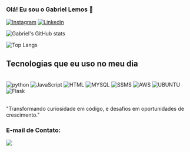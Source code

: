 ### Olá! Eu sou o Gabriel Lemos 👋

[![Instagram](https://img.shields.io/badge/Instagram-E4405F?style=for-the-badge&logo=instagram&logoColor=white)](https://www.instagram.com/gabriel_lemosc77/)
[![Linkedin](https://img.shields.io/badge/LinkedIn-0077B5?style=for-the-badge&logo=linkedin&logoColor=white)](https://www.linkedin.com/in/gabriel-lemos-cerqueira-46441725a/)

![Gabriel's GitHub stats](https://github-readme-stats.vercel.app/api?username=gabriellemosc&show_icons=true&theme=radical)

![Top Langs](https://github-readme-stats.vercel.app/api/top-langs/?username=gabriellemosc&hide_progress=true)

## Tecnologias que eu uso no meu dia

<div style="display: inline_block"><br/> 
<img align="center" alt="python" src="https://img.shields.io/badge/Python-3776AB?style=for-the-badge&logo=python&logoColor=white" />
<img align="center" alt="JavaScript" src="https://img.shields.io/badge/JavaScript-323330?style=for-the-badge&logo=javascript&logoColor=F7DF1E" />
<img align="center" alt="HTML" src="https://img.shields.io/badge/HTML5-E34F26?style=for-the-badge&logo=html5&logoColor=white" />
<img align="center" alt="MYSQL" src="https://img.shields.io/badge/MySQL-00000F?style=for-the-badge&logo=mysql&logoColor=white" />
<img align="center" alt="SSMS" src="https://img.shields.io/badge/Microsoft_SQL_Server-CC2927?style=for-the-badge&logo=microsoft-sql-server&logoColor=white" />
<img align="center" alt="AWS" src="https://img.shields.io/badge/Amazon_AWS-FF9900?style=for-the-badge&logo=amazonaws&logoColor=white" />
<img align="center" alt="UBUNTU" src="https://img.shields.io/badge/Ubuntu-E95420?style=for-the-badge&logo=ubuntu&logoColor=white" />
<img align="center" alt="Flask" src="https://img.shields.io/badge/Flask-000000?style=for-the-badge&logo=flask&logoColor=white" />
</div><br/>

"Transformando curiosidade em código, e desafios em oportunidades de crescimento."

### E-mail de Contato:

<a href="mailto:gabriel.lemos1910@gmail.com"><img src="https://img.shields.io/badge/Gmail-D14836?style=for-the-badge&logo=gmail&logoColor=white"></a>


        
</div>


 
  
